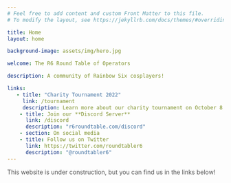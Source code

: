 ```yaml
---
# Feel free to add content and custom Front Matter to this file.
# To modify the layout, see https://jekyllrb.com/docs/themes/#overriding-theme-defaults

title: Home
layout: home

background-image: assets/img/hero.jpg

welcome: The R6 Round Table of Operators

description: A community of Rainbow Six cosplayers!

links:
   - title: "Charity Tournament 2022"
     link: /tournament
     description: Learn more about our charity tournament on October 8 to 9, 2022!
    - title: Join our **Discord Server**
      link: /discord
      description: "r6roundtable.com/discord"
    - section: On social media
    - title: Follow us on Twitter
      link: https://twitter.com/roundtabler6
      description: "@roundtabler6"
---
```


<div style="opacity: 0.75;">This website is under construction, but you can find us in the links below!</div>
